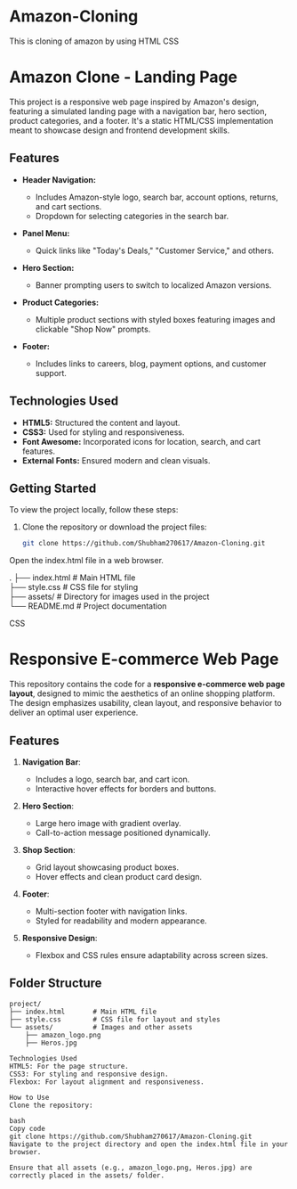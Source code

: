 # Amazon-Cloning
This is cloning of amazon by using HTML CSS

# Amazon Clone - Landing Page

This project is a responsive web page inspired by Amazon's design, featuring a simulated landing page with a navigation bar, hero section, product categories, and a footer. It's a static HTML/CSS implementation meant to showcase design and frontend development skills.

## Features

- **Header Navigation:**
  - Includes Amazon-style logo, search bar, account options, returns, and cart sections.
  - Dropdown for selecting categories in the search bar.

- **Panel Menu:**
  - Quick links like "Today's Deals," "Customer Service," and others.

- **Hero Section:**
  - Banner prompting users to switch to localized Amazon versions.

- **Product Categories:**
  - Multiple product sections with styled boxes featuring images and clickable "Shop Now" prompts.

- **Footer:**
  - Includes links to careers, blog, payment options, and customer support.

## Technologies Used

- **HTML5:** Structured the content and layout.
- **CSS3:** Used for styling and responsiveness.
- **Font Awesome:** Incorporated icons for location, search, and cart features.
- **External Fonts:** Ensured modern and clean visuals.

## Getting Started

To view the project locally, follow these steps:

1. Clone the repository or download the project files:
   ```bash
   git clone https://github.com/Shubham270617/Amazon-Cloning.git

Open the index.html file in a web browser.

.
├── index.html       # Main HTML file <br />
├── style.css        # CSS file for styling <br />
├── assets/          # Directory for images used in the project <br />
└── README.md        # Project documentation <br />

CSS 
# Responsive E-commerce Web Page

This repository contains the code for a **responsive e-commerce web page layout**, designed to mimic the aesthetics of an online shopping platform. The design emphasizes usability, clean layout, and responsive behavior to deliver an optimal user experience.

## Features

1. **Navigation Bar**:
   - Includes a logo, search bar, and cart icon.
   - Interactive hover effects for borders and buttons.

2. **Hero Section**:
   - Large hero image with gradient overlay.
   - Call-to-action message positioned dynamically.

3. **Shop Section**:
   - Grid layout showcasing product boxes.
   - Hover effects and clean product card design.

4. **Footer**:
   - Multi-section footer with navigation links.
   - Styled for readability and modern appearance.

5. **Responsive Design**:
   - Flexbox and CSS rules ensure adaptability across screen sizes.

## Folder Structure

```plaintext 
project/
├── index.html       # Main HTML file
├── style.css        # CSS file for layout and styles
└── assets/          # Images and other assets
    ├── amazon_logo.png
    ├── Heros.jpg

Technologies Used 
HTML5: For the page structure.
CSS3: For styling and responsive design.
Flexbox: For layout alignment and responsiveness.

How to Use
Clone the repository:

bash
Copy code
git clone https://github.com/Shubham270617/Amazon-Cloning.git
Navigate to the project directory and open the index.html file in your browser.

Ensure that all assets (e.g., amazon_logo.png, Heros.jpg) are correctly placed in the assets/ folder.